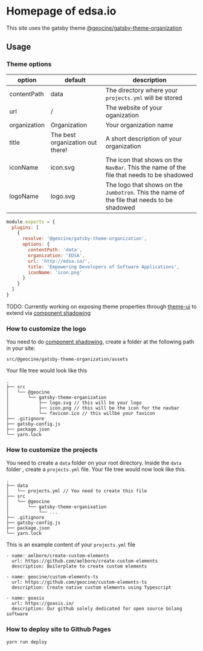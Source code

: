 # Homepage of edsa.io

This site uses the gatsby theme [@geocine/gatsby-theme-organization](https://github.com/geocine/gatsby-theme-organization) 

## Usage

### Theme options

| option       | default                          | description                                                                                 |
|--------------|----------------------------------|---------------------------------------------------------------------------------------------|
| contentPath  | data                             | The directory where your `projects.yml` will be stored                                      |
| url          | /                                | The website of your oganization                                                             |
| organization | Organization                     | Your organization name                                                                      |
| title        | The best organization out there! | A short description of your organization                                                    |
| iconName     | icon.svg                         | The icon that shows on the `NavBar`. This the name of the file that needs to be shadowed    |
| logoName     | logo.svg                         | The logo that shows on the `Jumbotron`. This the name of the file that needs to be shadowed |

```js
module.exports = {
  plugins: [
    {
      resolve: '@geocine/gatsby-theme-organization',
      options: {
        contentPath: 'data',
        organization: 'EDSA',
        url: 'http://edsa.io/',
        title: 'Empowering Developers of Software Applications',
        iconName: 'icon.png'
      }
    }
  ]
}

```

TODO: Currently working on exposing theme properties through [theme-ui](https://theme-ui.com/) to extend via [component shadowing](https://www.gatsbyjs.org/blog/2019-04-29-component-shadowing/) 

### How to customize the logo

You need to do [component shadowing](https://www.gatsbyjs.org/blog/2019-04-29-component-shadowing/), create a folder at the following path in your site:

```
src/@geocine/gatsby-theme-organization/assets
```
Your file tree would look like this

```
.
├── src
│   └── @geocine
│       └── gatsby-theme-organization
│           ├── logo.svg // this will be your logo
│           ├── icon.png // this will be the icon for the navbar
│           └── favicon.ico // this willbe your favicon
├── .gitignore
├── gatsby-config.js
├── package.json
└── yarn.lock
```

### How to customize the projects

You need to create a `data` folder on your root directory. Inside the `data` folder , create a `projects.yml` file. Your file tree would now look like this.

```
.
├── data
│   └── projects.yml // You need to create this file
├── src
│   └── @geocine
│       └── gatsby-theme-organixation
│           └── ...
├── .gitignore
├── gatsby-config.js
├── package.json
└── yarn.lock
```

This is an example content of your `projects.yml` file

```
- name: aelbore/create-custom-elements
  url: https://github.com/aelbore/create-custom-elements
  description: Boilerplate to create custom elements

- name: geocine/custom-elements-ts
  url: https://github.com/geocine/custom-elements-ts
  description: Create native custom elements using Typescript

- name: goasis
  url: https://goasis.io/
  description: Our github solely dedicated for open source Golang software

```

### How to deploy site to Github Pages

```
yarn run deploy
```